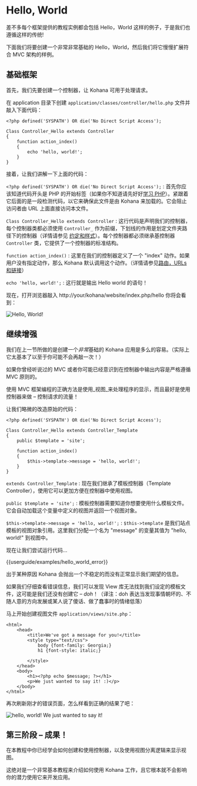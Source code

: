 # Hello, World

差不多每个框架提供的教程实例都会包括 Hello，World 这样的例子，于是我们也遵循这样的传统!

下面我们将要创建一个非常非常基础的 Hello，World，然后我们将它慢慢扩展符合 MVC 架构的样例。

## 基础框架

首先，我们先要创建一个控制器，让 Kohana 可用于处理请求。

在 application 目录下创建 `application/classes/controller/hello.php` 文件并敲入下面代码：

    <?php defined('SYSPATH') OR die('No Direct Script Access');

	Class Controller_Hello extends Controller
	{
		function action_index()
		{
			echo 'hello, world!';
		}
	}

接着，让我们讲解一下上面的代码：

`<?php defined('SYSPATH') OR die('No Direct Script Access');`
:	首先你应该知道代码开头是 PHP 的开始标签（如果你不知道请先好好[学习 PHP](http://php.net)）。紧跟着它后面的是一段检测代码，以它来确保此文件是由 Kohana 来加载的。它会阻止访问者由 URL 上面直接访问本文件。

`Class Controller_Hello extends Controller`
:	这行代码是声明我们的控制器，每个控制器类都必须使用 `Controller_` 作为前缀，下划线的作用是划定文件夹路径下的控制器（详情请参见 [约定和样式](start.conventions)）。每个控制器都必须继承基控制器 `Controller` 类，它提供了一个控制器的标准结构。


`function action_index()`
:	这里在我们的控制器定义了一个 "index" 动作。如果用户没有指定动作，那么 Kohana 默认调用这个动作。（详情请参见[路由，URLs 和链接](tutorials.urls)）

`echo 'hello, world!';`
:	这行就是输出 Hello world 的语句！

现在，打开浏览器敲入 http://your/kohana/website/index.php/hello 你将会看到：

![Hello, World!](img/hello_world_1.png "Hello, World!")

## 继续增强

我们在上一节所做的是创建一个*非常*基础的 Kohana 应用是多么的容易。（实际上它太基本了以至于你可能不会再敲一次！）

如果你曾经听说过的 MVC 或者你可能已经意识到在控制器中输出内容是严格遵循 MVC 原则的。

使用 MVC 框架编程的正确方法是使用_视图_来处理程序的显示，而且最好是使用控制器来做 – 控制请求的流量！

让我们略微的改造原始的代码：

    <?php defined('SYSPATH') OR die('No Direct Script Access');

	Class Controller_Hello extends Controller_Template
	{
		public $template = 'site';

		function action_index()
		{
			$this->template->message = 'hello, world!';
		}
	}

`extends Controller_Template`
:	现在我们继承了模板控制器（Template Controller），使用它可以更加方便在控制器中使用视图。

`public $template = 'site';`
:	模板控制器需要知道你想要使用什么模板文件。它会自动加载这个变量中定义的视图并返回一个视图对象。

`$this->template->message = 'hello, world!';`
:	`$this->template` 是我们站点模板的视图对象引用。这里我们分配一个名为 "message" 的变量其值为 "hello, world!" 到视图中。

现在让我们尝试运行代码...

<div>{{userguide/examples/hello_world_error}}</div>

出于某种原因 Kohana 会抛出一个不稳定的而没有正常显示我们期望的信息。

如果我们仔细查看错误信息，我们可以发现 View 库无法找到我们设定的模板文件，这可能是我们还没有创建它 – *doh*！（译注：doh 表达当发现事情朝坏的、不随人意的方向发展或某人说了傻话、做了蠢事时的情绪低落）

马上开始创建视图文件 `application/views/site.php`：

	<html>
		<head>
			<title>We've got a message for you!</title>
			<style type="text/css">
				body {font-family: Georgia;}
				h1 {font-style: italic;}

			</style>
		</head>
		<body>
			<h1><?php echo $message; ?></h1>
			<p>We just wanted to say it! :)</p>
		</body>
	</html>

再次刷新刚才的错误页面，怎么样看到正确的结果了吧：

![hello, world! We just wanted to say it!](img/hello_world_2.png "hello, world! We just wanted to say it!")

## 第三阶段 – 成果！

在本教程中你已经学会如何创建和使用控制器，以及使用视图分离逻辑来显示视图。

这绝对是一个非常基本教程来介绍如何使用 Kohana 工作，且它根本就不会影响你的潜力使用它来开发应用。
